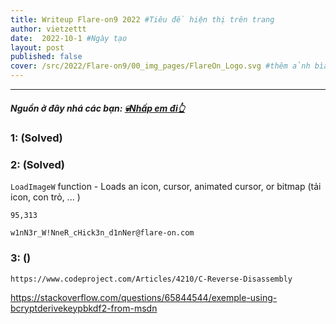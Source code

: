 ```yaml
---
title: Writeup Flare-on9 2022 #Tiêu đề hiện thị trên trang
author: vietzettt
date:  2022-10-1 #Ngày tạo
layout: post
published: false
cover: /src/2022/Flare-on9/00_img_pages/FlareOn_Logo.svg #thêm ảnh bìa cho trang 
---
```


---

##### **Nguồn ở đây nhá các bạn:** [💀**Nhấp em đi**👆](/src/2022/Flare-on9/)
<!-- chỗ này ta sẽ chèn link dẫn đến nguồn tổng nhé-->

### 1: (Solved)

### 2: (Solved)

`LoadImageW` function  - Loads an icon, cursor, animated cursor, or bitmap (tải icon, con trỏ, ... )

`95,313`

`w1nN3r_W!NneR_cHick3n_d1nNer@flare-on.com`

### 3: ()

`https://www.codeproject.com/Articles/4210/C-Reverse-Disassembly`

<!-- `flareonisallaboutcats@flare-on.com` -->

<!--![](/link /) chèn img tự động căn giữa -->

<!-- ```code
    
``` -->
<!-- chèn code vào pass nhá-->

https://stackoverflow.com/questions/65844544/exemple-using-bcryptderivekeypbkdf2-from-msdn